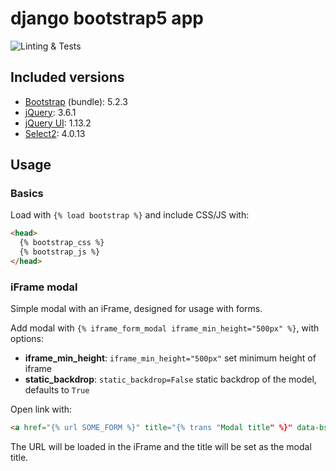 # django bootstrap5 app

![Linting & Tests](https://github.com/jnphilipp/django_bootstrap5/actions/workflows/tests.yml/badge.svg)


## Included versions

* [Bootstrap](https://github.com/twbs/bootstrap) (bundle): 5.2.3
* [jQuery](https://github.com/jquery/jquery): 3.6.1
* [jQuery UI](https://github.com/jquery/jquery-ui): 1.13.2
* [Select2](https://github.com/select2/select2): 4.0.13


## Usage

### Basics

Load with `{% load bootstrap %}` and include CSS/JS with:

```html
<head>
  {% bootstrap_css %}
  {% bootstrap_js %}
</head>
```

### iFrame modal

Simple modal with an iFrame, designed for usage with forms.

Add modal with `{% iframe_form_modal iframe_min_height="500px" %}`, with options:
* **iframe_min_height**: `iframe_min_height="500px"` set minimum height of iframe
* **static_backdrop**: `static_backdrop=False` static backdrop of the model, defaults to `True`

Open link with:
```html
<a href="{% url SOME_FORM %}" title="{% trans "Modal title" %}" data-bs-toggle="modal" data-bs-target="#iframeFormModal">open modal form</a>
```

The URL will be loaded in the iFrame and the title will be set as the modal title.
